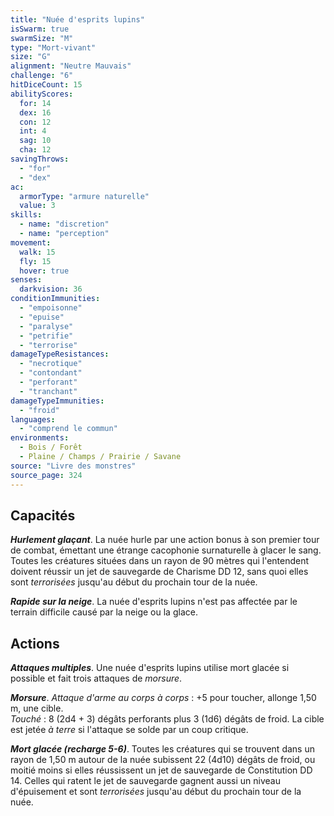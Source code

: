 ```yaml
---
title: "Nuée d'esprits lupins"
isSwarm: true
swarmSize: "M"
type: "Mort-vivant"
size: "G"
alignment: "Neutre Mauvais"
challenge: "6"
hitDiceCount: 15
abilityScores:
  for: 14
  dex: 16
  con: 12
  int: 4
  sag: 10
  cha: 12
savingThrows:
  - "for"
  - "dex"
ac:
  armorType: "armure naturelle"
  value: 3
skills:
  - name: "discretion"
  - name: "perception"
movement:
  walk: 15
  fly: 15
  hover: true
senses:
  darkvision: 36
conditionImmunities:
  - "empoisonne"
  - "epuise"
  - "paralyse"
  - "petrifie"
  - "terrorise"
damageTypeResistances:
  - "necrotique"
  - "contondant"
  - "perforant"
  - "tranchant"
damageTypeImmunities:
  - "froid"
languages:
  - "comprend le commun"
environments:
  - Bois / Forêt
  - Plaine / Champs / Prairie / Savane
source: "Livre des monstres"
source_page: 324
---
```

## Capacités
_**Hurlement glaçant**_. La nuée hurle par une action bonus à son premier tour de combat, émettant une étrange cacophonie surnaturelle à glacer le sang. Toutes les créatures situées dans un rayon de 90 mètres qui l'entendent doivent réussir un jet de sauvegarde de Charisme DD 12, sans quoi elles sont _terrorisées_ jusqu'au début du prochain tour de la nuée.

_**Rapide sur la neige**_. La nuée d'esprits lupins n'est pas affectée par le terrain difficile causé par la neige ou la glace.

## Actions
_**Attaques multiples**_. Une nuée d'esprits lupins utilise mort glacée si possible et fait trois attaques de _morsure_.

_**Morsure**_. _Attaque d'arme au corps à corps_ : +5 pour toucher, allonge 1,50 m, une cible.  
_Touché_ : 8 (2d4 + 3) dégâts perforants plus 3 (1d6) dégâts de froid. La cible est jetée _à terre_ si l'attaque se solde par un coup critique.

_**Mort glacée (recharge 5-6)**_. Toutes les créatures qui se trouvent dans un rayon de 1,50 m autour de la nuée subissent 22 (4d10) dégâts de froid, ou moitié moins si elles réussissent un jet de sauvegarde de Constitution DD 14. Celles qui ratent le jet de sauvegarde gagnent aussi un niveau d'épuisement et sont _terrorisées_ jusqu'au début du prochain tour de la nuée.
